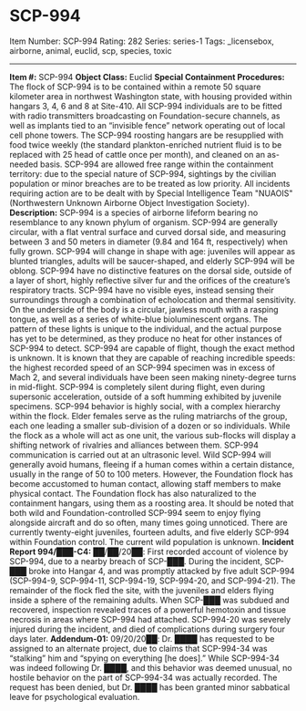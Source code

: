 # SCP-994
Item Number: SCP-994
Rating: 282
Series: series-1
Tags: _licensebox, airborne, animal, euclid, scp, species, toxic

---

**Item #:** SCP-994
**Object Class:** Euclid
**Special Containment Procedures:** The flock of SCP-994 is to be contained within a remote 50 square kilometer area in northwest Washington state, with housing provided within hangars 3, 4, 6 and 8 at Site-410. All SCP-994 individuals are to be fitted with radio transmitters broadcasting on Foundation-secure channels, as well as implants tied to an “invisible fence” network operating out of local cell phone towers.
The SCP-994 roosting hangars are be resupplied with food twice weekly (the standard plankton-enriched nutrient fluid is to be replaced with 25 head of cattle once per month), and cleaned on an as-needed basis.
SCP-994 are allowed free range within the containment territory: due to the special nature of SCP-994, sightings by the civilian population or minor breaches are to be treated as low priority. All incidents requiring action are to be dealt with by Special Intelligence Team "NUAOIS" (Northwestern Unknown Airborne Object Investigation Society).
**Description:** SCP-994 is a species of airborne lifeform bearing no resemblance to any known phylum of organism. SCP-994 are generally circular, with a flat ventral surface and curved dorsal side, and measuring between 3 and 50 meters in diameter (9.84 and 164 ft, respectively) when fully grown. SCP-994 will change in shape with age: juveniles will appear as blunted triangles, adults will be saucer-shaped, and elderly SCP-994 will be oblong.
SCP-994 have no distinctive features on the dorsal side, outside of a layer of short, highly reflective silver fur and the orifices of the creature’s respiratory tracts. SCP-994 have no visible eyes, instead sensing their surroundings through a combination of echolocation and thermal sensitivity. On the underside of the body is a circular, jawless mouth with a rasping tongue, as well as a series of white-blue bioluminescent organs. The pattern of these lights is unique to the individual, and the actual purpose has yet to be determined, as they produce no heat for other instances of SCP-994 to detect.
SCP-994 are capable of flight, though the exact method is unknown. It is known that they are capable of reaching incredible speeds: the highest recorded speed of an SCP-994 specimen was in excess of Mach 2, and several individuals have been seen making ninety-degree turns in mid-flight. SCP-994 is completely silent during flight, even during supersonic acceleration, outside of a soft humming exhibited by juvenile specimens.
SCP-994 behavior is highly social, with a complex hierarchy within the flock. Elder females serve as the ruling matriarchs of the group, each one leading a smaller sub-division of a dozen or so individuals. While the flock as a whole will act as one unit, the various sub-flocks will display a shifting network of rivalries and alliances between them. SCP-994 communication is carried out at an ultrasonic level.
Wild SCP-994 will generally avoid humans, fleeing if a human comes within a certain distance, usually in the range of 50 to 100 meters. However, the Foundation flock has become accustomed to human contact, allowing staff members to make physical contact. The Foundation flock has also naturalized to the containment hangars, using them as a roosting area. It should be noted that both wild and Foundation-controlled SCP-994 seem to enjoy flying alongside aircraft and do so often, many times going unnoticed.
There are currently twenty-eight juveniles, fourteen adults, and five elderly SCP-994 within Foundation control. The current wild population is unknown.
**Incident Report 994/███-C4:** ██/██/20██: First recorded account of violence by SCP-994, due to a nearby breach of SCP-███. During the incident, SCP-███ broke into Hangar 4, and was promptly attacked by five adult SCP-994 (SCP-994-9, SCP-994-11, SCP-994-19, SCP-994-20, and SCP-994-21). The remainder of the flock fled the site, with the juveniles and elders flying inside a sphere of the remaining adults. When SCP-███ was subdued and recovered, inspection revealed traces of a powerful hemotoxin and tissue necrosis in areas where SCP-994 had attached. SCP-994-20 was severely injured during the incident, and died of complications during surgery four days later.
**Addendum-01:** 09/20/20██: Dr. ████ has requested to be assigned to an alternate project, due to claims that SCP-994-34 was “stalking” him and “spying on everything [he does].” While SCP-994-34 was indeed following Dr. ████, and this behavior was deemed unusual, no hostile behavior on the part of SCP-994-34 was actually recorded. The request has been denied, but Dr. ████ has been granted minor sabbatical leave for psychological evaluation.